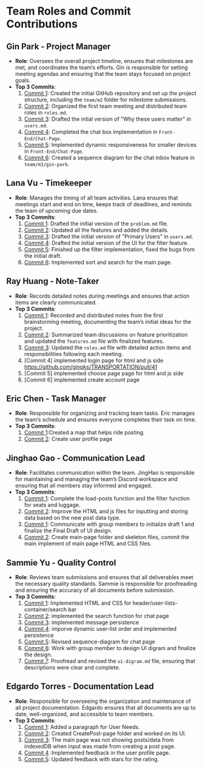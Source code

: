 # Team Roles and Commit Contributions

## Gin Park - Project Manager
- **Role**: Oversees the overall project timeline, ensures that milestones are met, and coordinates the team’s efforts. Gin is responsible for setting meeting agendas and ensuring that the team stays focused on project goals.
- **Top 3 Commits**:
  1. [Commit 1](https://github.com/ginpks/TRANSPORTATION/commit/c444be9664798335d5dcc1094573699cd841921f): Created the initial GitHub repository and set up the project structure, including the `team/m2` folder for milestone submissions.
  2. [Commit 2](https://github.com/ginpks/TRANSPORTATION/commit/961365816be4a4ab15c2ab723786aaedbb260a89): Organized the first team meeting and distributed team roles in `roles.md`.
  3. [Commit 3](https://github.com/ginpks/TRANSPORTATION/commit/fcaa01c06ad62dcb64f48537dbde1889ae51f1eb): Drafted the intial version of "Why these users matter" in `users.md`.
  4. [Commit 4](https://github.com/ginpks/TRANSPORTATION/commit/b9bee088bc29f385528faae642abc3b3250cdc15): Completed the chat box implementation in `Front-End/Chat-Page`.
  5. [Commit 5](https://github.com/ginpks/TRANSPORTATION/commit/a5bea7882a307390f1939e11b24e72f8224d2370): Implemented dynamic responsiveness for smaller devices in `Front-End/Chat-Page`.
  6. [Commit 6](https://github.com/ginpks/TRANSPORTATION/commit/c60b3ca37354d8c6e01629219235e8f69df13d5b): Created a sequence diagram for the chat inbox feature in `team/m3/gin-park`.

## Lana Vu - Timekeeper
- **Role**: Manages the timing of all team activities. Lana ensures that meetings start and end on time, keeps track of deadlines, and reminds the team of upcoming due dates.
- **Top 3 Commits**:
  1. [Commit 1](https://github.com/ginpks/TRANSPORTATION/commit/964831befcb8653c7118f1bf617649fc67e14b28): Drafted the initial version of the `problem.md` file.
  2. [Commit 2](https://github.com/ginpks/TRANSPORTATION/commit/70d9255c1d2006d9ab873f0808dff7809bd97eab): Updated all the features and added the details.
  3. [Commit 3](https://github.com/ginpks/TRANSPORTATION/commit/03beaff57b2c99abc188cc325f675b0fe284862b): Drafted the initial version of "Primary Users" in `users.md`.
  4. [Commit 4](https://github.com/ginpks/TRANSPORTATION/commit/e38aa2c3df48b805c103828f6589478aa16ad8c3): Drafted the initial version of the UI for the filter feature.
  5. [Commit 5](https://github.com/ginpks/TRANSPORTATION/pull/36/commits/ba7c0b0d39a88ee199b115eb09202d264f206229): Finished up the filter implementation, fixed the bugs from the initial draft.
  6. [Commit 6](https://github.com/ginpks/TRANSPORTATION/pull/36/commits/7ade4939fc82d3cabce9842fdb3b129bd8e55db5): Implemented sort and search for the main page. 

## Ray Huang - Note-Taker
- **Role**: Records detailed notes during meetings and ensures that action items are clearly communicated.
- **Top 3 Commits**:
  1. [Commit 1](https://github.com/repo/commit1): Recorded and distributed notes from the first brainstorming meeting, documenting the team’s initial ideas for the project.
  2. [Commit 2](https://github.com/repo/commit2): Summarized team discussions on feature prioritization and updated the `features.md` file with finalized features.
  3. [Commit 3](https://github.com/repo/commit3): Updated the `roles.md` file with detailed action items and responsibilities following each meeting.
  4. [Commit 4] implemented login page for html and js side https://github.com/ginpks/TRANSPORTATION/pull/41
  5. [Commit 5] implemented choose page page for html and js side
  6. [Commit 6] implemented create account page
     
## Eric Chen - Task Manager
- **Role**: Responsible for organizing and tracking team tasks. Eric manages the team’s schedule and ensures everyone completes their task on time.
- **Top 3 Commits**:
  1. [Commit 1]( (https://github.com/ginpks/TRANSPORTATION/commit/8c2bcee05650133a8d10d2316929ba4fbe7bc4f4)):Created a map that helps ride posting.
  2. [Commit 2](https://github.com/ginpks/TRANSPORTATION/commit/81bcf8c0e580a9c1a92340e98e43ba20b36b178e): Create user profile page


## Jinghao Gao - Communication Lead
- **Role**: Facilitates communication within the team. JingHao is responsible for maintaining and managing the team’s Discord workspace and ensuring that all members stay informed and engaged.
- **Top 3 Commits**:
  1. [Commit 1](https://github.com/ginpks/TRANSPORTATION/commit/e37215d4666f54872fb1019668f0712f44b73ea3): Complete the load-posts function and the filter function for seats and luggage.
  2. [Commit 2](https://github.com/ginpks/TRANSPORTATION/commit/86ec09135de4b43b44b1ca8d4176bbb054df461e): Improve the HTML and js files for inputting and storing data based on the new post data type.
  3. [Commit 1](https://github.com/ginpks/TRANSPORTATION/commit/58c5c33c9b8ffc4a335af9b911870951b92d9c6b): Communicate with group members to initialize draft 1 and finalize the Final Draft of UI design.
  4. [Commit 2](https://github.com/ginpks/TRANSPORTATION/commit/f6494d96017d22a28659ef216656fbf4a3cacbde): Create main-page folder and skeleton files, commit the main implement of main page HTML and CSS files.

## Sammie Yu - Quality Control
- **Role**: Reviews team submissions and ensures that all deliverables meet the necessary quality standards. Sammie is responsible for proofreading and ensuring the accuracy of all documents before submission.
- **Top 3 Commits**:
  1. [Commit 1](https://github.com/ginpks/TRANSPORTATION/commit/66a37c7ad3a7ae0db45035ee6bd94d06aae9149e): Implemented HTML and CSS for header/user-lists-container/search bar
  2. [Commit 2](https://github.com/ginpks/TRANSPORTATION/commit/f6f7867567a6841b33261d4a9024869b09eb1c22): implemented the search function for chat page
  3. [Commit 3](https://github.com/ginpks/TRANSPORTATION/commit/ef0f8afe06dc04ec3dc4e02ef7a86617d2a0ec05): implemented message persistence
  4. [Commit 4](https://github.com/ginpks/TRANSPORTATION/commit/ef0f8afe06dc04ec3dc4e02ef7a86617d2a0ec05): imporve dynamic user-list order and implemented persistence
  5. [Commit 5](https://github.com/ginpks/TRANSPORTATION/commit/e03d288e1b91d932a40fe8b3a4120a7f773929ab): Revised sequence-diagram for chat page 
  6. [Commit 6](https://github.com/ginpks/TRANSPORTATION/commit/58c5c33c9b8ffc4a335af9b911870951b92d9c6b): Work with group member to design UI digram and finalize the design.
  7. [Commit 7](https://github.com/ginpks/TRANSPORTATION/commit/ce6571b7fc796aa629f60b849f8ecef1d3ad7df0): Proofread and revised the `ui-digram.md` file, ensuring that descriptions were clear and complete.

##  Edgardo Torres - Documentation Lead
- **Role**: Responsible for overseeing the organization and maintenance of all project documentation. Edgardo ensures that all documents are up to date, well-organized, and accessible to team members.
- **Top 3 Commits**:
  1. [Commit 1](https://github.com/ginpks/TRANSPORTATION/commit/918b7a59e973ce660a351d6a998f62c0d51893be): Added a paragraph for User Needs.
  2. [Commit 2](https://github.com/ginpks/TRANSPORTATION/commit/dbb9c2ba6dc9580954b949bbfe44cbe7b2c3260d): Created CreatePost-page folder and worked on its UI.
  3. [Commit 3](https://github.com/ginpks/TRANSPORTATION/pull/25/commits/5c4c74bbb8c05733dee1e386fd3fcd1e2590098c): The main page was not showing posts/data from indexedDB when input was made from creating a post page.
  4. [Commit 4](https://github.com/ginpks/TRANSPORTATION/commit/db7d972d5fdf88c85d53dc6b395d0e85a5a8b76f) :Implemented feedback in the user profile page.
  5. [Commit 5](https://github.com/ginpks/TRANSPORTATION/commit/57e46c922ea3bb6b1d5a05246a42cbaf9f3091f0): Updated feedback with stars for the rating. 
